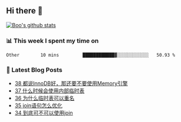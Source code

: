 ## Hi there 👋

[![Boo's github stats](https://github-readme-stats.vercel.app/api?username=0xAiKang)](https://github.com/anuraghazra/github-readme-stats)

<!-- [![Most Used Langs](https://github-readme-stats.vercel.app/api/top-langs/?username=0xAiKang)](https://github.com/anuraghazra/github-readme-stats) -->

### 📊 This week I spent my time on
<!--START_SECTION:waka-->

```text
Other        10 mins         ████████████▓░░░░░░░░░░░░   50.93 %
```

<!--END_SECTION:waka-->

### 📕 Latest Blog Posts
<!-- BLOG-POST-LIST:START -->
- [38 都说InnoDB好，那还要不要使用Memory引擎](https://www.0x2beace.com/it-is-said-that-innodb-is-good-so-do-you-want-to-use-the-memory-engine/)
- [37 什么时候会使用内部临时表](https://www.0x2beace.com/when-to-use-internal-temporary-tables/)
- [36 为什么临时表可以重名](https://www.0x2beace.com/why-can-temporary-tables-be-renamed/)
- [35 join语句怎么优化](https://www.0x2beace.com/how-to-optimize-the-join-statement/)
- [34 到底可不可以使用join](https://www.0x2beace.com/is-it-possible-to-use-join/)
<!-- BLOG-POST-LIST:END -->

